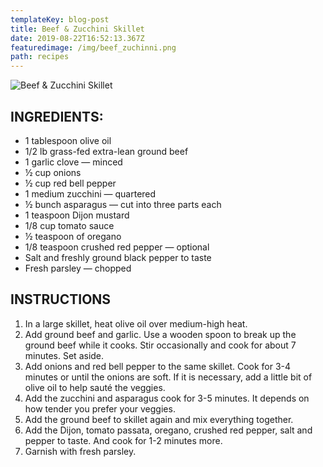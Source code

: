 ```yaml
---
templateKey: blog-post
title: Beef & Zucchini Skillet
date: 2019-08-22T16:52:13.367Z
featuredimage: /img/beef_zuchinni.png
path: recipes
---
```

![Beef & Zucchini Skillet](/img/beef_zuchinni.png)

## INGREDIENTS:

* 1 tablespoon olive oil
* 1/2 lb grass-fed extra-lean ground beef
* 1 garlic clove — minced
* ½ cup onions
* ½ cup red bell pepper
* 1 medium zucchini — quartered
* ½ bunch asparagus — cut into three parts each
* 1 teaspoon Dijon mustard
* 1/8 cup tomato sauce
* ½ teaspoon of oregano
* 1/8 teaspoon crushed red pepper — optional
* Salt and freshly ground black pepper to taste
* Fresh parsley — chopped

## INSTRUCTIONS

1. In a large skillet, heat olive oil over medium-high heat.
2. Add ground beef and garlic. Use a wooden spoon to break up the ground beef while it cooks. Stir occasionally and cook for about 7 minutes. Set aside.
3. Add onions and red bell pepper to the same skillet. Cook for 3-4 minutes or until the onions are soft. If it is necessary, add a little bit of olive oil to help sauté the veggies.
4. Add the zucchini and asparagus cook for 3-5 minutes. It depends on how tender you prefer your veggies.
5. Add the ground beef to skillet again and mix everything together.
6. Add the Dijon, tomato passata, oregano, crushed red pepper, salt and pepper to taste. And cook for 1-2 minutes more.
7. Garnish with fresh parsley.
